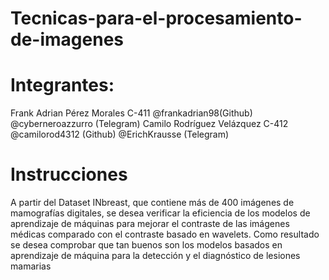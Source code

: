 # Tecnicas-para-el-procesamiento-de-imagenes

# Integrantes:

Frank Adrian Pérez Morales C-411 @frankadrian98(Github) 
@cyberneroazzurro (Telegram) 
Camilo Rodríguez Velázquez C-412 @camilorod4312 (Github) 
@ErichKrausse (Telegram) 

# Instrucciones

A partir del Dataset INbreast, que contiene más de
400 imágenes de mamografías digitales, se desea 
verificar la eficiencia de los modelos de aprendizaje de máquinas para mejorar el contraste de las imágenes médicas comparado con el contraste basado en wavelets. Como resultado se desea comprobar que tan buenos son los modelos basados en aprendizaje de máquina para la detección y el diagnóstico de lesiones mamarias



